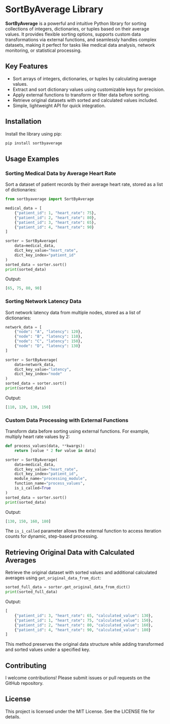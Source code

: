 # SortByAverage Library

**SortByAverage** is a powerful and intuitive Python library for sorting collections of integers, dictionaries, or tuples based on their average values. It provides flexible sorting options, supports custom data transformations via external functions, and seamlessly handles complex datasets, making it perfect for tasks like medical data analysis, network monitoring, or statistical processing.

## Key Features
- Sort arrays of integers, dictionaries, or tuples by calculating average values.
- Extract and sort dictionary values using customizable keys for precision.
- Apply external functions to transform or filter data before sorting.
- Retrieve original datasets with sorted and calculated values included.
- Simple, lightweight API for quick integration.

## Installation

Install the library using pip:

```bash
pip install sortbyaverage
```

## Usage Examples

### Sorting Medical Data by Average Heart Rate

Sort a dataset of patient records by their average heart rate, stored as a list of dictionaries:


```python
from sortbyaverage import SortByAverage

medical_data = [
    {"patient_id": 1, "heart_rate": 75},
    {"patient_id": 2, "heart_rate": 80},
    {"patient_id": 3, "heart_rate": 65},
    {"patient_id": 4, "heart_rate": 90}
]

sorter = SortByAverage(
    data=medical_data,
    dict_key_value="heart_rate",
    dict_key_index="patient_id"
)
sorted_data = sorter.sort()
print(sorted_data)
```

Output:
```python
[65, 75, 80, 90]
```

### Sorting Network Latency Data

Sort network latency data from multiple nodes, stored as a list of dictionaries:

```python
network_data = [
    {"node": "A", "latency": 120},
    {"node": "B", "latency": 110},
    {"node": "C", "latency": 150},
    {"node": "D", "latency": 130}
]

sorter = SortByAverage(
    data=network_data,
    dict_key_value="latency",
    dict_key_index="node"
)
sorted_data = sorter.sort()
print(sorted_data)
```

Output:
```python
[110, 120, 130, 150]
```

### Custom Data Processing with External Functions

Transform data before sorting using external functions. For example, multiply heart rate values by 2:

```python
def process_values(data, **kwargs):
    return [value * 2 for value in data]

sorter = SortByAverage(
    data=medical_data,
    dict_key_value="heart_rate",
    dict_key_index="patient_id",
    module_name="processing_module",
    function_name="process_values",
    is_i_called=True
)
sorted_data = sorter.sort()
print(sorted_data)
```

Output:
```python
[130, 150, 160, 180]
```

The `is_i_called` parameter allows the external function to access iteration counts for dynamic, step-based processing.

## Retrieving Original Data with Calculated Averages

Retrieve the original dataset with sorted values and additional calculated averages using `get_original_data_from_dict`:

```python
sorted_full_data = sorter.get_original_data_from_dict()
print(sorted_full_data)
```

Output:
```python
[
    {"patient_id": 3, "heart_rate": 65, "calculated_value": 130},
    {"patient_id": 1, "heart_rate": 75, "calculated_value": 150},
    {"patient_id": 2, "heart_rate": 80, "calculated_value": 160},
    {"patient_id": 4, "heart_rate": 90, "calculated_value": 180}
]
```

This method preserves the original data structure while adding transformed and sorted values under a specified key.

## Contributing

I welcome contributions! Please submit issues or pull requests on the GitHub repository.

## License

This project is licensed under the MIT License. See the LICENSE file for details.

